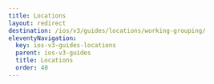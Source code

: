 ```yaml
---
title: Locations
layout: redirect
destination: /ios/v3/guides/locations/working-grouping/
eleventyNavigation:
  key: ios-v3-guides-locations
  parent: ios-v3-guides
  title: Locations
  order: 40
---
```

